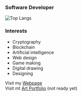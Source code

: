 ### Software Developer

![Top Langs](https://github-readme-stats.vercel.app/api/top-langs/?username=esmegl&layout=compact)

### Interests

- Cryptography
- Blockchain
- Artificial intelligence
- Web design
- Game making
- Digital drawing
- Designing

Visit my [Webpage](https://esmegl.github.io/software-portfolio) \
Visit mt [Art Portfolio](https://esmegl.github.io/art-portfolio) (not ready yet)
